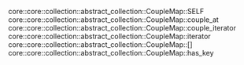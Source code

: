 core::core::collection::abstract_collection::CoupleMap::SELF
core::core::collection::abstract_collection::CoupleMap::couple_at
core::core::collection::abstract_collection::CoupleMap::couple_iterator
core::core::collection::abstract_collection::CoupleMap::iterator
core::core::collection::abstract_collection::CoupleMap::[]
core::core::collection::abstract_collection::CoupleMap::has_key